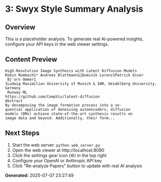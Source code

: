 
# 3: Swyx Style Summary Analysis

## Overview
This is a placeholder analysis. To generate real AI-powered insights, configure your API keys in the web viewer settings.

## Content Preview
```
High-Resolution Image Synthesis with Latent Diffusion Models
Robin Rombach1* Andreas Blattmann1Dominik Lorenz1Patrick Esser
 Bj¨orn Ommer1
1Ludwig Maximilian University of Munich & IWR, Heidelberg University, Germany
 Runway ML
https://github.com/CompVis/latent-diffusion
Abstract
By decomposing the image formation process into a se-
quential application of denoising autoencoders, diffusion
models (DMs) achieve state-of-the-art synthesis results on
image data and beyond. Additionally, their form...
```

## Next Steps
1. Start the web server: `python web_server.py`
2. Open the web viewer at http://localhost:8080
3. Click the settings gear icon (⚙️) in the top right
4. Configure your OpenAI or Anthropic API key
5. Click "Re-analyze Papers" button to update with real AI analysis

**Generated:** 2025-07-07 23:27:49
        